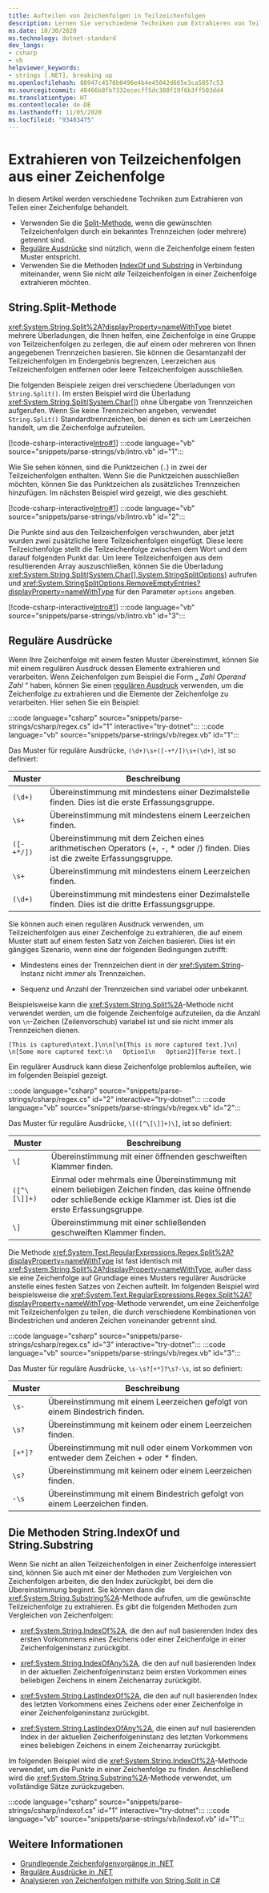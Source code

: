 ```yaml
---
title: Aufteilen von Zeichenfolgen in Teilzeichenfolgen
description: Lernen Sie verschiedene Techniken zum Extrahieren von Teilzeichenfolgen kennen, darunter String.Split, reguläre Ausdrücke und String.Substring.
ms.date: 10/30/2020
ms.technology: dotnet-standard
dev_langs:
- csharp
- vb
helpviewer_keywords:
- strings [.NET], breaking up
ms.openlocfilehash: 88947c4576b0496e4b4e45042d665e3ca5857c53
ms.sourcegitcommit: 48466b8fb7332ececff5dc388f19f6b3ff503dd4
ms.translationtype: HT
ms.contentlocale: de-DE
ms.lasthandoff: 11/05/2020
ms.locfileid: "93403475"
---
```

# <a name="extract-substrings-from-a-string"></a>Extrahieren von Teilzeichenfolgen aus einer Zeichenfolge

In diesem Artikel werden verschiedene Techniken zum Extrahieren von Teilen einer Zeichenfolge behandelt.

- Verwenden Sie die [Split-Methode](#stringsplit-method), wenn die gewünschten Teilzeichenfolgen durch ein bekanntes Trennzeichen (oder mehrere) getrennt sind.
- [Reguläre Ausdrücke](#regular-expressions) sind nützlich, wenn die Zeichenfolge einem festen Muster entspricht.
- Verwenden Sie die Methoden [IndexOf und Substring](#stringindexof-and-stringsubstring-methods) in Verbindung miteinander, wenn Sie nicht *alle* Teilzeichenfolgen in einer Zeichenfolge extrahieren möchten.

## <a name="stringsplit-method"></a>String.Split-Methode

<xref:System.String.Split%2A?displayProperty=nameWithType> bietet mehrere Überladungen, die Ihnen helfen, eine Zeichenfolge in eine Gruppe von Teilzeichenfolgen zu zerlegen, die auf einem oder mehreren von Ihnen angegebenen Trennzeichen basieren. Sie können die Gesamtanzahl der Teilzeichenfolgen im Endergebnis begrenzen, Leerzeichen aus Teilzeichenfolgen entfernen oder leere Teilzeichenfolgen ausschließen.

Die folgenden Beispiele zeigen drei verschiedene Überladungen von `String.Split()`. Im ersten Beispiel wird die Überladung <xref:System.String.Split(System.Char[])> ohne Übergabe von Trennzeichen aufgerufen. Wenn Sie keine Trennzeichen angeben, verwendet `String.Split()` Standardtrennzeichen, bei denen es sich um Leerzeichen handelt, um die Zeichenfolge aufzuteilen.

[!code-csharp-interactive[Intro#1](snippets/parse-strings/csharp/intro.cs#1)]
:::code language="vb" source="snippets/parse-strings/vb/intro.vb" id="1":::

Wie Sie sehen können, sind die Punktzeichen (`.`) in zwei der Teilzeichenfolgen enthalten. Wenn Sie die Punktzeichen ausschließen möchten, können Sie das Punktzeichen als zusätzliches Trennzeichen hinzufügen. Im nächsten Beispiel wird gezeigt, wie dies geschieht.

[!code-csharp-interactive[Intro#1](snippets/parse-strings/csharp/intro.cs#2)]
:::code language="vb" source="snippets/parse-strings/vb/intro.vb" id="2":::

Die Punkte sind aus den Teilzeichenfolgen verschwunden, aber jetzt wurden zwei zusätzliche leere Teilzeichenfolgen eingefügt. Diese leere Teilzeichenfolge stellt die Teilzeichenfolge zwischen dem Wort und dem darauf folgenden Punkt dar. Um leere Teilzeichenfolgen aus dem resultierenden Array auszuschließen, können Sie die Überladung <xref:System.String.Split(System.Char[],System.StringSplitOptions)> aufrufen und <xref:System.StringSplitOptions.RemoveEmptyEntries?displayProperty=nameWithType> für den Parameter `options` angeben.

[!code-csharp-interactive[Intro#1](snippets/parse-strings/csharp/intro.cs#3)]
:::code language="vb" source="snippets/parse-strings/vb/intro.vb" id="3":::

## <a name="regular-expressions"></a>Reguläre Ausdrücke

Wenn Ihre Zeichenfolge mit einem festen Muster übereinstimmt, können Sie mit einem regulären Ausdruck dessen Elemente extrahieren und verarbeiten. Wenn Zeichenfolgen zum Beispiel die Form „ *Zahl* *Operand* *Zahl* “ haben, können Sie einen [regulären Ausdruck](regular-expressions.md) verwenden, um die Zeichenfolge zu extrahieren und die Elemente der Zeichenfolge zu verarbeiten. Hier sehen Sie ein Beispiel:

:::code language="csharp" source="snippets/parse-strings/csharp/regex.cs" id="1" interactive="try-dotnet":::
:::code language="vb" source="snippets/parse-strings/vb/regex.vb" id="1":::

Das Muster für reguläre Ausdrücke, `(\d+)\s+([-+*/])\s+(\d+)`, ist so definiert:

|Muster|Beschreibung|
|-------------|-----------------|
|`(\d+)`|Übereinstimmung mit mindestens einer Dezimalstelle finden. Dies ist die erste Erfassungsgruppe.|
|`\s+`|Übereinstimmung mit mindestens einem Leerzeichen finden.|
|`([-+*/])`|Übereinstimmung mit dem Zeichen eines arithmetischen Operators (+, -, * oder /) finden. Dies ist die zweite Erfassungsgruppe.|
|`\s+`|Übereinstimmung mit mindestens einem Leerzeichen finden.|
|`(\d+)`|Übereinstimmung mit mindestens einer Dezimalstelle finden. Dies ist die dritte Erfassungsgruppe.|

Sie können auch einen regulären Ausdruck verwenden, um Teilzeichenfolgen aus einer Zeichenfolge zu extrahieren, die auf einem Muster statt auf einem festen Satz von Zeichen basieren. Dies ist ein gängiges Szenario, wenn eine der folgenden Bedingungen zutrifft:

- Mindestens eines der Trennzeichen dient in der <xref:System.String>-Instanz nicht *immer* als Trennzeichen.

- Sequenz und Anzahl der Trennzeichen sind variabel oder unbekannt.

Beispielsweise kann die <xref:System.String.Split%2A>-Methode nicht verwendet werden, um die folgende Zeichenfolge aufzuteilen, da die Anzahl von `\n`-Zeichen (Zeilenvorschub) variabel ist und sie nicht immer als Trennzeichen dienen.

```text
[This is captured\ntext.]\n\n[\n[This is more captured text.]\n]
\n[Some more captured text:\n   Option1\n   Option2][Terse text.]
```

Ein regulärer Ausdruck kann diese Zeichenfolge problemlos aufteilen, wie im folgenden Beispiel gezeigt.

:::code language="csharp" source="snippets/parse-strings/csharp/regex.cs" id="2" interactive="try-dotnet":::
:::code language="vb" source="snippets/parse-strings/vb/regex.vb" id="2":::

Das Muster für reguläre Ausdrücke, `\[([^\[\]]+)\]`, ist so definiert:

|Muster|Beschreibung|
|-------------|-----------------|
|`\[`|Übereinstimmung mit einer öffnenden geschweiften Klammer finden.|
|`([^\[\]]+)`|Einmal oder mehrmals eine Übereinstimmung mit einem beliebigen Zeichen finden, das keine öffnende oder schließende eckige Klammer ist. Dies ist die erste Erfassungsgruppe.|
|`\]`|Übereinstimmung mit einer schließenden geschweiften Klammer finden.|

Die Methode <xref:System.Text.RegularExpressions.Regex.Split%2A?displayProperty=nameWithType> ist fast identisch mit <xref:System.String.Split%2A?displayProperty=nameWithType>, außer dass sie eine Zeichenfolge auf Grundlage eines Musters regulärer Ausdrücke anstelle eines festen Satzes von Zeichen aufteilt. Im folgenden Beispiel wird beispielsweise die <xref:System.Text.RegularExpressions.Regex.Split%2A?displayProperty=nameWithType>-Methode verwendet, um eine Zeichenfolge mit Teilzeichenfolgen zu teilen, die durch verschiedene Kombinationen von Bindestrichen und anderen Zeichen voneinander getrennt sind.

:::code language="csharp" source="snippets/parse-strings/csharp/regex.cs" id="3" interactive="try-dotnet":::
:::code language="vb" source="snippets/parse-strings/vb/regex.vb" id="3":::

Das Muster für reguläre Ausdrücke, `\s-\s?[+*]?\s?-\s`, ist so definiert:

|Muster|Beschreibung|
|-------------|-----------------|
|`\s-`|Übereinstimmung mit einem Leerzeichen gefolgt von einem Bindestrich finden.|
|`\s?`|Übereinstimmung mit keinem oder einem Leerzeichen finden.|
|`[+*]?`|Übereinstimmung mit null oder einem Vorkommen von entweder dem Zeichen + oder * finden.|
|`\s?`|Übereinstimmung mit keinem oder einem Leerzeichen finden.|
|`-\s`|Übereinstimmung mit einem Bindestrich gefolgt von einem Leerzeichen finden.|

## <a name="stringindexof-and-stringsubstring-methods"></a>Die Methoden String.IndexOf und String.Substring

Wenn Sie nicht an allen Teilzeichenfolgen in einer Zeichenfolge interessiert sind, können Sie auch mit einer der Methoden zum Vergleichen von Zeichenfolgen arbeiten, die den Index zurückgibt, bei dem die Übereinstimmung beginnt. Sie können dann die <xref:System.String.Substring%2A>-Methode aufrufen, um die gewünschte Teilzeichenfolge zu extrahieren. Es gibt die folgenden Methoden zum Vergleichen von Zeichenfolgen:

- <xref:System.String.IndexOf%2A>, die den auf null basierenden Index des ersten Vorkommens eines Zeichens oder einer Zeichenfolge in einer Zeichenfolgeninstanz zurückgibt.

- <xref:System.String.IndexOfAny%2A>, die den auf null basierenden Index in der aktuellen Zeichenfolgeninstanz beim ersten Vorkommen eines beliebigen Zeichens in einem Zeichenarray zurückgibt.

- <xref:System.String.LastIndexOf%2A>, die den auf null basierenden Index des letzten Vorkommens eines Zeichens oder einer Zeichenfolge in einer Zeichenfolgeninstanz zurückgibt.

- <xref:System.String.LastIndexOfAny%2A>, die einen auf null basierenden Index in der aktuellen Zeichenfolgeninstanz des letzten Vorkommens eines beliebigen Zeichens in einem Zeichenarray zurückgibt.

Im folgenden Beispiel wird die <xref:System.String.IndexOf%2A>-Methode verwendet, um die Punkte in einer Zeichenfolge zu finden. Anschließend wird die <xref:System.String.Substring%2A>-Methode verwendet, um vollständige Sätze zurückzugeben.

:::code language="csharp" source="snippets/parse-strings/csharp/indexof.cs" id="1" interactive="try-dotnet":::
:::code language="vb" source="snippets/parse-strings/vb/indexof.vb" id="1":::

## <a name="see-also"></a>Weitere Informationen

- [Grundlegende Zeichenfolgenvorgänge in .NET](basic-string-operations.md)
- [Reguläre Ausdrücke in .NET](regular-expressions.md)
- [Analysieren von Zeichenfolgen mithilfe von String.Split in C#](../../csharp/how-to/parse-strings-using-split.md)
